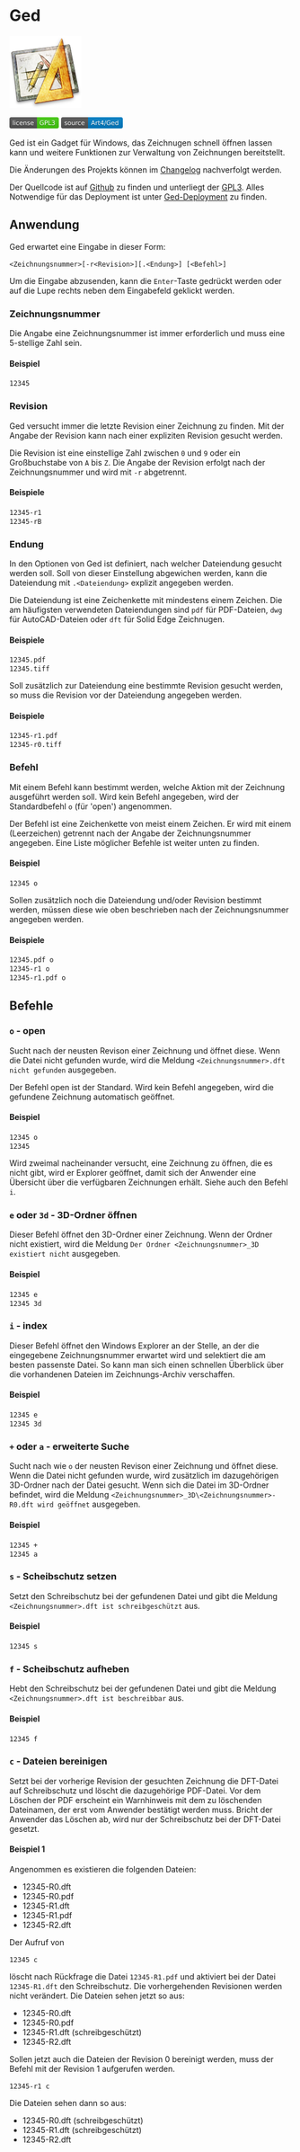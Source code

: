 # Ged

![Icon](images/icon.png)

[![Software License](images/license-GPL3-brightgreen.png)](LICENSE)
[![Source Code](images/source-Art4_Ged-blue.png)](https://github.com/Art4/Ged)

Ged ist ein Gadget für Windows, das Zeichnugen schnell öffnen lassen kann und weitere Funktionen zur Verwaltung von Zeichnungen bereitstellt.

Die Änderungen des Projekts können im [Changelog](CHANGELOG.md) nachverfolgt werden.

Der Quellcode ist auf [Github](https://github.com/Art4/Ged) zu finden und unterliegt der [GPL3](LICENSE). Alles Notwendige für das Deployment ist unter [Ged-Deployment](https://github.com/Art4/Ged-Deployment) zu finden.

## Anwendung

Ged erwartet eine Eingabe in dieser Form:

```
<Zeichnungsnummer>[-r<Revision>][.<Endung>] [<Befehl>]
```

Um die Eingabe abzusenden, kann die `Enter`-Taste gedrückt werden oder auf die Lupe rechts neben dem Eingabefeld geklickt werden.

### Zeichnungsnummer

Die Angabe eine Zeichnungsnummer ist immer erforderlich und muss eine 5-stellige Zahl sein.

#### Beispiel

```
12345
```

### Revision

Ged versucht immer die letzte Revision einer Zeichnung zu finden. Mit der Angabe der Revision kann nach einer expliziten Revision gesucht werden.

Die Revision ist eine einstellige Zahl zwischen `0` und `9` oder ein Großbuchstabe von `A` bis `Z`. Die Angabe der Revision erfolgt nach der Zeichnungsnummer und wird mit `-r` abgetrennt.

#### Beispiele

```
12345-r1
12345-rB
```

### Endung

In den Optionen von Ged ist definiert, nach welcher Dateiendung gesucht werden soll. Soll von dieser Einstellung abgewichen werden, kann die Dateiendung mit `.<Dateiendung>` explizit angegeben werden.

Die Dateiendung ist eine Zeichenkette mit mindestens einem Zeichen. Die am häufigsten verwendeten Dateiendungen sind `pdf` für PDF-Dateien, `dwg` für AutoCAD-Dateien oder `dft` für Solid Edge Zeichnugen.

#### Beispiele

```
12345.pdf
12345.tiff
```

Soll zusätzlich zur Dateiendung eine bestimmte Revision gesucht werden, so muss die Revision vor der Dateiendung angegeben werden.

#### Beispiele

```
12345-r1.pdf
12345-r0.tiff
```

### Befehl

Mit einem Befehl kann bestimmt werden, welche Aktion mit der Zeichnung ausgeführt werden soll. Wird kein Befehl angegeben, wird der Standardbefehl `o` (für 'open') angenommen.

Der Befehl ist eine Zeichenkette von meist einem Zeichen. Er wird mit einem ` ` (Leerzeichen) getrennt nach der Angabe der Zeichnungsnummer angegeben. Eine Liste möglicher Befehle ist weiter unten zu finden.

#### Beispiel

```
12345 o
```

Sollen zusätzlich noch die Dateiendung und/oder Revision bestimmt werden, müssen diese wie oben beschrieben nach der Zeichnungsnummer angegeben werden.

#### Beispiele

```
12345.pdf o
12345-r1 o
12345-r1.pdf o
```

## Befehle

### `o` - open

Sucht nach der neusten Revison einer Zeichnung und öffnet diese. Wenn die Datei nicht gefunden wurde, wird die Meldung `<Zeichnungsnummer>.dft nicht gefunden` ausgegeben.

Der Befehl open ist der Standard. Wird kein Befehl angegeben, wird die gefundene Zeichnung automatisch geöffnet.

#### Beispiel

```
12345 o
12345
```

Wird zweimal nacheinander versucht, eine Zeichnung zu öffnen, die es nicht gibt, wird er Explorer geöffnet, damit sich der Anwender eine Übersicht über die verfügbaren Zeichnungen erhält. Siehe auch den Befehl `i`.

### `e` oder `3d` - 3D-Ordner öffnen

Dieser Befehl öffnet den 3D-Ordner einer Zeichnung. Wenn der Ordner nicht existiert, wird die Meldung `Der Ordner <Zeichnungsnummer>_3D existiert nicht` ausgegeben.

#### Beispiel

```
12345 e
12345 3d
```

### `i` - index

Dieser Befehl öffnet den Windows Explorer an der Stelle, an der die eingegebene Zeichnungsnummer erwartet wird und selektiert die am besten passenste Datei. So kann man sich einen schnellen Überblick über die vorhandenen Dateien im Zeichnungs-Archiv verschaffen.

#### Beispiel

```
12345 e
12345 3d
```

### `+` oder `a` - erweiterte Suche

Sucht nach wie `o` der neusten Revison einer Zeichnung und öffnet diese. Wenn die Datei nicht gefunden wurde, wird zusätzlich im dazugehörigen 3D-Ordner nach der Datei gesucht. Wenn sich die Datei im 3D-Ordner befindet, wird die Meldung `<Zeichnungsnummer>_3D\<Zeichnungsnummer>-R0.dft wird geöffnet` ausgegeben.

#### Beispiel

```
12345 +
12345 a
```

### `s` - Scheibschutz setzen

Setzt den Schreibschutz bei der gefundenen Datei und gibt die Meldung `<Zeichnungsnummer>.dft ist schreibgeschützt` aus.

#### Beispiel

```
12345 s
```

### `f` - Scheibschutz aufheben

Hebt den Schreibschutz bei der gefundenen Datei und gibt die Meldung `<Zeichnungsnummer>.dft ist beschreibbar` aus.

#### Beispiel

```
12345 f
```

### `c` - Dateien bereinigen

Setzt bei der vorherige Revision der gesuchten Zeichnung die DFT-Datei auf Schreibschutz und löscht die dazugehörige PDF-Datei. Vor dem Löschen der PDF erscheint ein Warnhinweis mit dem zu löschenden Dateinamen, der erst vom Anwender bestätigt werden muss. Bricht der Anwender das Löschen ab, wird nur der Schreibschutz bei der DFT-Datei gesetzt.

#### Beispiel 1

Angenommen es existieren die folgenden Dateien:

- 12345-R0.dft
- 12345-R0.pdf
- 12345-R1.dft
- 12345-R1.pdf
- 12345-R2.dft

Der Aufruf von

```
12345 c
```

löscht nach Rückfrage die Datei `12345-R1.pdf` und aktiviert bei der Datei `12345-R1.dft` den Schreibschutz. Die vorhergehenden Revisionen werden nicht verändert. Die Dateien sehen jetzt so aus:

- 12345-R0.dft
- 12345-R0.pdf
- 12345-R1.dft (schreibgeschützt)
- 12345-R2.dft

Sollen jetzt auch die Dateien der Revision 0 bereinigt werden, muss der Befehl mit der Revision 1 aufgerufen werden.

```
12345-r1 c
```

Die Dateien sehen dann so aus:

- 12345-R0.dft (schreibgeschützt)
- 12345-R1.dft (schreibgeschützt)
- 12345-R2.dft
